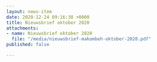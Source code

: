 ```yaml
---
layout: news-item
date: 2020-12-24 09:16:38 +0000
title: Nieuwsbrief oktober 2020
attachments:
- name: Nieuwsbrief oktober 2020
  file: "/media/nieuwsbrief-makombeh-oktober-2020.pdf"
published: false

---
```

